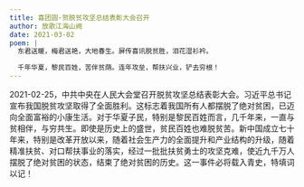 ```yaml
---
title: 喜团圆·贺脱贫攻坚总结表彰大会召开
author: 放歌江海山阙
date: 2021-03-02
poem: |
  东君送暖，梅君送艳，大地春生。屏传喜讯脱贫胜，泪花湿衫衿。

  千年华夏，黎民百姓，苦伴贫荫。连年攻垒，帮扶兴业，铲去穷根！
---
```


2021-02-25，中共中央在人民大会堂召开脱贫攻坚总结表彰大会。习近平总书记宣布我国脱贫攻坚取得了全面胜利。这标志着我国所有人都摆脱了绝对贫困，已迈向全面富裕的小康生活。对于华夏子民，特别是黎民百姓而言，几千年来，一直与贫相伴，与穷共生。即使是历史上的盛世，贫民百姓也难脱贫苦。新中国成立七十年来，特别是改革开放以来，随着社会生产力的全面提升和产业结构的升级，随着精准扶贫、对口帮扶事业的落实，经过一批批扶贫勇士的攻坚克难，使近九千万人摆脱了绝对贫困的状态，结束了绝对贫困的历史。这一事件必将载入青史，特填词以记！
